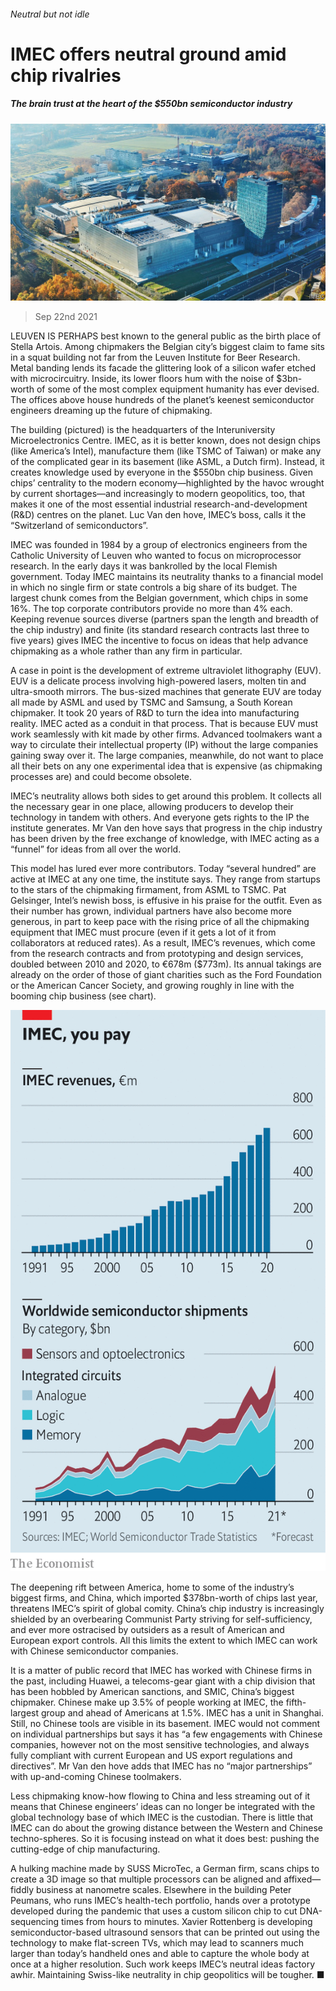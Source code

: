 ###### Neutral but not idle

# IMEC offers neutral ground amid chip rivalries 

##### The brain trust at the heart of the $550bn semiconductor industry 

![image](images/20210925_wbp001.jpg) 

> Sep 22nd 2021 

LEUVEN IS PERHAPS best known to the general public as the birth place of Stella Artois. Among chipmakers the Belgian city’s biggest claim to fame sits in a squat building not far from the Leuven Institute for Beer Research. Metal banding lends its facade the glittering look of a silicon wafer etched with microcircuitry. Inside, its lower floors hum with the noise of $3bn-worth of some of the most complex equipment humanity has ever devised. The offices above house hundreds of the planet’s keenest semiconductor engineers dreaming up the future of chipmaking.

The building (pictured) is the headquarters of the Interuniversity Microelectronics Centre. IMEC, as it is better known, does not design chips (like America’s Intel), manufacture them (like TSMC of Taiwan) or make any of the complicated gear in its basement (like ASML, a Dutch firm). Instead, it creates knowledge used by everyone in the $550bn chip business. Given chips’ centrality to the modern economy—highlighted by the havoc wrought by current shortages—and increasingly to modern geopolitics, too, that makes it one of the most essential industrial research-and-development (R&amp;D) centres on the planet. Luc Van den hove, IMEC’s boss, calls it the “Switzerland of semiconductors”.


IMEC was founded in 1984 by a group of electronics engineers from the Catholic University of Leuven who wanted to focus on microprocessor research. In the early days it was bankrolled by the local Flemish government. Today IMEC maintains its neutrality thanks to a financial model in which no single firm or state controls a big share of its budget. The largest chunk comes from the Belgian government, which chips in some 16%. The top corporate contributors provide no more than 4% each. Keeping revenue sources diverse (partners span the length and breadth of the chip industry) and finite (its standard research contracts last three to five years) gives IMEC the incentive to focus on ideas that help advance chipmaking as a whole rather than any firm in particular.

A case in point is the development of extreme ultraviolet lithography (EUV). EUV is a delicate process involving high-powered lasers, molten tin and ultra-smooth mirrors. The bus-sized machines that generate EUV are today all made by ASML and used by TSMC and Samsung, a South Korean chipmaker. It took 20 years of R&amp;D to turn the idea into manufacturing reality. IMEC acted as a conduit in that process. That is because EUV must work seamlessly with kit made by other firms. Advanced toolmakers want a way to circulate their intellectual property (IP) without the large companies gaining sway over it. The large companies, meanwhile, do not want to place all their bets on any one experimental idea that is expensive (as chipmaking processes are) and could become obsolete.

IMEC’s neutrality allows both sides to get around this problem. It collects all the necessary gear in one place, allowing producers to develop their technology in tandem with others. And everyone gets rights to the IP the institute generates. Mr Van den hove says that progress in the chip industry has been driven by the free exchange of knowledge, with IMEC acting as a “funnel” for ideas from all over the world.

This model has lured ever more contributors. Today “several hundred” are active at IMEC at any one time, the institute says. They range from startups to the stars of the chipmaking firmament, from ASML to TSMC. Pat Gelsinger, Intel’s newish boss, is effusive in his praise for the outfit. Even as their number has grown, individual partners have also become more generous, in part to keep pace with the rising price of all the chipmaking equipment that IMEC must procure (even if it gets a lot of it from collaborators at reduced rates). As a result, IMEC’s revenues, which come from the research contracts and from prototyping and design services, doubled between 2010 and 2020, to €678m ($773m). Its annual takings are already on the order of those of giant charities such as the Ford Foundation or the American Cancer Society, and growing roughly in line with the booming chip business (see chart).

![image](images/20210925_wbc313.png) 


The deepening rift between America, home to some of the industry’s biggest firms, and China, which imported $378bn-worth of chips last year, threatens IMEC’s spirit of global comity. China’s chip industry is increasingly shielded by an overbearing Communist Party striving for self-sufficiency, and ever more ostracised by outsiders as a result of American and European export controls. All this limits the extent to which IMEC can work with Chinese semiconductor companies.

It is a matter of public record that IMEC has worked with Chinese firms in the past, including Huawei, a telecoms-gear giant with a chip division that has been hobbled by American sanctions, and SMIC, China’s biggest chipmaker. Chinese make up 3.5% of people working at IMEC, the fifth-largest group and ahead of Americans at 1.5%. IMEC has a unit in Shanghai. Still, no Chinese tools are visible in its basement. IMEC would not comment on individual partnerships but says it has “a few engagements with Chinese companies, however not on the most sensitive technologies, and always fully compliant with current European and US export regulations and directives”. Mr Van den hove adds that IMEC has no “major partnerships” with up-and-coming Chinese toolmakers.

Less chipmaking know-how flowing to China and less streaming out of it means that Chinese engineers’ ideas can no longer be integrated with the global technology base of which IMEC is the custodian. There is little that IMEC can do about the growing distance between the Western and Chinese techno-spheres. So it is focusing instead on what it does best: pushing the cutting-edge of chip manufacturing.

A hulking machine made by SUSS MicroTec, a German firm, scans chips to create a 3D image so that multiple processors can be aligned and affixed—fiddly business at nanometre scales. Elsewhere in the building Peter Peumans, who runs IMEC’s health-tech portfolio, hands over a prototype developed during the pandemic that uses a custom silicon chip to cut DNA-sequencing times from hours to minutes. Xavier Rottenberg is developing semiconductor-based ultrasound sensors that can be printed out using the technology to make flat-screen TVs, which may lead to scanners much larger than today’s handheld ones and able to capture the whole body at once at a higher resolution. Such work keeps IMEC’s neutral ideas factory awhir. Maintaining Swiss-like neutrality in chip geopolitics will be tougher. ■


